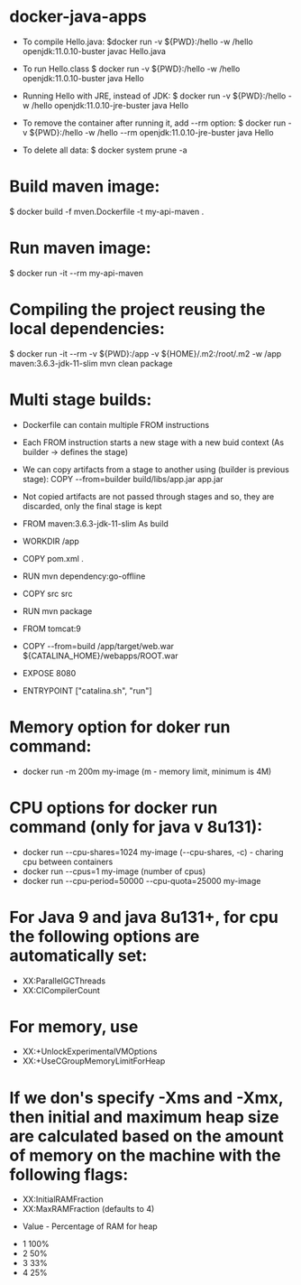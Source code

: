 # docker-java-apps

* To compile Hello.java:
$docker run -v ${PWD}:/hello -w /hello openjdk:11.0.10-buster javac Hello.java

* To run Hello.class
$ docker run -v ${PWD}:/hello -w /hello openjdk:11.0.10-buster java Hello

* Running Hello with JRE, instead of JDK:
$ docker run -v ${PWD}:/hello -w /hello openjdk:11.0.10-jre-buster java Hello 

* To remove the container after running it, add --rm option:
$ docker run -v ${PWD}:/hello -w /hello --rm openjdk:11.0.10-jre-buster java Hello 

* To delete all data:
$ docker system prune -a

# Build maven image:
$ docker build -f mven.Dockerfile -t my-api-maven .

# Run maven image:
$ docker run -it --rm my-api-maven

# Compiling the project reusing the local dependencies:
$ docker run -it --rm -v ${PWD}:/app -v ${HOME}/.m2:/root/.m2 -w /app maven:3.6.3-jdk-11-slim mvn clean package

# Multi stage builds:
- Dockerfile can contain multiple FROM instructions
- Each FROM instruction starts a new stage with a new buid context (As builder -> defines the stage)
- We can copy artifacts from a stage to another using (builder is previous stage): COPY --from=builder build/libs/app.jar app.jar
- Not copied artifacts are not passed through stages and so, they are discarded, only the final stage is kept

- FROM maven:3.6.3-jdk-11-slim As build
- WORKDIR /app
- COPY pom.xml .
- RUN mvn dependency:go-offline
- COPY src src
- RUN mvn package

- FROM tomcat:9
- COPY --from=build /app/target/web.war ${CATALINA_HOME}/webapps/ROOT.war
- EXPOSE 8080
- ENTRYPOINT ["catalina.sh", "run"]

# Memory option for doker run command:
- docker run -m 200m my-image  (m - memory limit, minimum is 4M)

# CPU options for docker run command (only for java v 8u131):
- docker run --cpu-shares=1024 my-image (--cpu-shares, -c) - charing cpu between containers
- docker run --cpus=1 my-image (number of cpus)
- docker run --cpu-period=50000 --cpu-quota=25000 my-image

# For Java 9 and java 8u131+, for cpu the following options are automatically set:
- XX:ParallelGCThreads
- XX:CICompilerCount
# For memory, use
- XX:+UnlockExperimentalVMOptions
- XX:+UseCGroupMemoryLimitForHeap
# If we don's specify -Xms and -Xmx, then initial and maximum heap size are calculated based on the amount of memory on the machine with the following flags:
- XX:InitialRAMFraction
- XX:MaxRAMFraction (defaults to 4)
* Value  -   Percentage of RAM for heap
-  1                  100%
-  2                  50%
-  3                  33%
-  4                  25%
